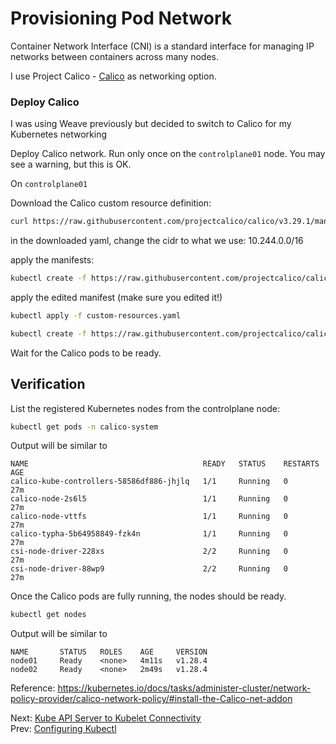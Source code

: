 # Provisioning Pod Network

Container Network Interface (CNI) is a standard interface for managing IP networks between containers across many nodes.

I use Project Calico - [Calico](https://www.tigera.io/project-calico/) as networking option.


### Deploy Calico

I was using Weave previously but decided to switch to Calico for my Kubernetes networking

Deploy Calico network. Run only once on the `controlplane01` node. You may see a warning, but this is OK.

[//]: # (host:controlplane01)

On `controlplane01`

Download the Calico custom resource definition:
```bash
curl https://raw.githubusercontent.com/projectcalico/calico/v3.29.1/manifests/custom-resources.yaml -O
```
in the downloaded yaml, change the cidr to what we use: 10.244.0.0/16

apply the manifests:

```bash
kubectl create -f https://raw.githubusercontent.com/projectcalico/calico/v3.29.1/manifests/crds.yaml
```
apply the edited manifest (make sure you edited it!)
```bash
kubectl apply -f custom-resources.yaml
```

```bash
kubectl create -f https://raw.githubusercontent.com/projectcalico/calico/v3.29.1/manifests/tigera-operator.yaml

```

Wait for the Calico pods to be ready.

## Verification

[//]: # (command:kubectl rollout status daemonset calico-node -n calico-system --timeout=90s)

List the registered Kubernetes nodes from the controlplane node:

```bash
kubectl get pods -n calico-system
```

Output will be similar to

```
NAME                                       READY   STATUS    RESTARTS   AGE
calico-kube-controllers-58586df886-jhjlq   1/1     Running   0          27m
calico-node-2s6l5                          1/1     Running   0          27m
calico-node-vttfs                          1/1     Running   0          27m
calico-typha-5b64958849-fzk4n              1/1     Running   0          27m
csi-node-driver-228xs                      2/2     Running   0          27m
csi-node-driver-88wp9                      2/2     Running   0          27m
```

Once the Calico pods are fully running, the nodes should be ready.

```bash
kubectl get nodes
```

Output will be similar to

```
NAME       STATUS   ROLES    AGE     VERSION
node01     Ready    <none>   4m11s   v1.28.4
node02     Ready    <none>   2m49s   v1.28.4
```

Reference: https://kubernetes.io/docs/tasks/administer-cluster/network-policy-provider/calico-network-policy/#install-the-Calico-net-addon

Next: [Kube API Server to Kubelet Connectivity](./14-kube-apiserver-to-kubelet.md)</br>
Prev: [Configuring Kubectl](./12-configuring-kubectl.md)
